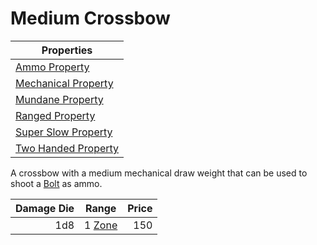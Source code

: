 # Medium Crossbow

| Properties                                                                  |
| --------------------------------------------------------------------------- |
| [Ammo Property](../../Weapon%20Properties/Ammo%20Property.md)               |
| [Mechanical Property](../../Weapon%20Properties/Mechanical%20Property.md)   |
| [Mundane Property](../../Material%20Properties/Mundane%20Property.md)       |
| [Ranged Property](../../Weapon%20Properties/Ranged%20Property.md)           |
| [Super Slow Property](../../Weapon%20Properties/Super%20Slow%20Property.md)               |
| [Two Handed Property](../../Weapon%20Properties/Two%20Handed%20Property.md) |

A crossbow with a medium mechanical draw weight that can be used to shoot a [Bolt](../Ammo/Bolt.md) as ammo.

| Damage Die | Range                                                          | Price |
| ---------: | -------------------------------------------------------------- | ----: |
|        1d8 | 1 [Zone](../../../Game%20Procedures/Core%20Procedures/Zone.md) |   150 |
